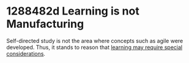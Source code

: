 # 1288482d Learning is not Manufacturing

Self-directed study is not the area where concepts such as
agile were developed. Thus, it stands to reason that 
[learning may require special considerations](e235b9f6_learning_requires_special_considerations.md).